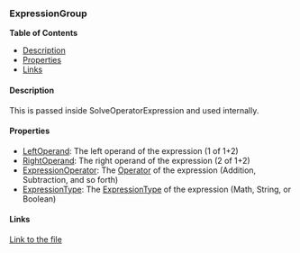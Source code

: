 ### ExpressionGroup

**Table of Contents**
- [Description](#description)
- [Properties](#properties)
- [Links](#links)

#### Description

This is passed inside SolveOperatorExpression and used internally.

#### Properties

- [LeftOperand](/api/ExpressionEvaluatorForDotNet.ExpressionGroup.html#ExpressionEvaluatorForDotNet_ExpressionGroup_LeftOperand): The left operand of the expression (1 of 1+2)
- [RightOperand](/api/ExpressionEvaluatorForDotNet.ExpressionGroup.html#ExpressionEvaluatorForDotNet_ExpressionGroup_RightOperand): The right operand of the expression (2 of 1+2)
- [ExpressionOperator](/api/ExpressionEvaluatorForDotNet.ExpressionGroup.html#ExpressionEvaluatorForDotNet_ExpressionGroup_ExpressionOperator): The [Operator](/api/ExpressionEvaluatorForDotNet.Operator.html) of the expression (Addition, Subtraction, and so forth)
- [ExpressionType](/api/ExpressionEvaluatorForDotNet.ExpressionGroup.html#ExpressionEvaluatorForDotNet_ExpressionGroup_ExpressionType): The [ExpressionType](/api/ExpressionEvaluatorForDotNet.ExpressionType.html) of the expression (Math, String, or Boolean)

#### Links

[Link to the file](/api/ExpressionEvaluatorForDotNet.ExpressionGroup.html)